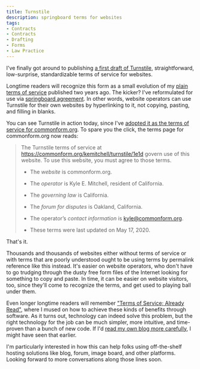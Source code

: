 ```yaml
---
title: Turnstile
description: springboard terms for websites
tags:
- Contracts
- Contracts
- Drafting
- Forms
- Law Practice
---
```


I've finally got around to publishing [a first draft of Turnstile](https://commonform.org/kemitchell/turnstile/1e1d), straightforward, low-surprise, standardizable terms of service for websites.

Longtime readers will recognize this form as a small evolution of my [plain terms of service](/2018/05/23/Plain-Terms-of-Service.html) published two years ago.  The kicker?  I've reformulated for use via [springboard agreement](/2020/05/13/Springboard-Agreement.html).  In other words, website operators can use Turnstile for their own websites by hyperlinking to it, not copying, pasting, and filling in blanks.

You can see Turnstile in action today, since I've [adopted it as the terms of service for commonform.org](https://commonform.org/terms).  To spare you the click, the terms page for commonform.org now reads:

<blockquote>
  <p>The Turnstile terms of service at <a href="https://commonform.org/kemitchell/turnstile/1e1d">https://commonform.org/kemitchell/turnstile/1e1d</a> govern use of this website. To use this website, you must agree to those terms.</p>
  <ul>
    <li><p>The <dfn>website</dfn> is commonform.org.</p></li>
    <li><p>The <dfn>operator</dfn> is Kyle E. Mitchell, resident of California.</p></li>
    <li><p>The <dfn>governing law</dfn> is California.</p></li>
    <li><p>The <dfn>forum for disputes</dfn> is Oakland, California.</p></li>
    <li><p>The <span class="term">operator’s</span> <dfn>contact information</dfn> is <a href="mailto:kyle@commonform.org">kyle@commonform.org</a>.</p></li>
    <li><p>These terms were last updated on May 17, 2020.</p></li>
  </ul>
</blockquote>

That's it.

Thousands and thousands of websites either without terms of service or with terms that are poorly understood ought to be using terms by permalink reference like this instead.  It's easier on website operators, who don't have to go trudging through the dusty free form files of the Internet looking for something to copy and paste.  In time, it can be easier on website visitors, too, since they'll come to recognize the terms, and get used to playing ball under them.

Even longer longtime readers will remember ["Terms of Service; Already Read"](/2015/08/24/TOS-Already-Read.html), where I mused on how to achieve these kinds of benefits through software.  As it turns out, technology can indeed solve this problem, but the right technology for the job can be much simpler, more intuitive, and time-proven than a bunch of new code.  If I'd [read my own blog more carefully](/2016/08/20/Emancipation-by-Reference.html), I might have seen that earlier.

I'm particularly interested in how this can help folks using off-the-shelf hosting solutions like blog, forum, image board, and other platforms.  Looking forward to more conversations along those lines soon.
